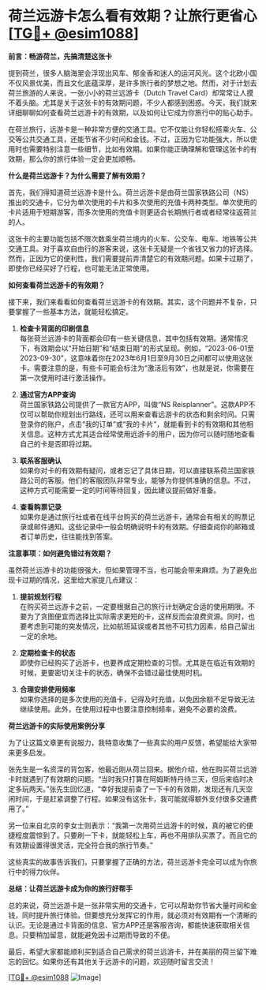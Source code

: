 # 荷兰远游卡怎么看有效期？让旅行更省心[[TG💪+ @esim1088](https://t.me/s/esim1088)]

**前言：畅游荷兰，先搞清楚这张卡**

提到荷兰，很多人脑海里会浮现出风车、郁金香和迷人的运河风光。这个北欧小国不仅风景优美，而且文化底蕴深厚，是许多旅行者的梦想之地。然而，对于计划去荷兰旅游的人来说，一张小小的荷兰远游卡（Dutch Travel Card）却常常让人摸不着头脑。尤其是关于这张卡的有效期问题，不少人都感到困惑。今天，我们就来详细聊聊如何查看荷兰远游卡的有效期，以及如何让它成为你旅行中的贴心助手。

在荷兰旅行，远游卡是一种非常方便的交通工具。它不仅能让你轻松搭乘火车、公交等公共交通工具，还能节省不少时间和金钱。不过，正因为它功能强大，所以使用时也需要特别注意一些细节，比如有效期。如果你能正确理解和管理这张卡的有效期，那么你的旅行体验一定会更加顺畅。

**什么是荷兰远游卡？为什么需要了解有效期？**

首先，我们得知道荷兰远游卡是什么。荷兰远游卡是由荷兰国家铁路公司（NS）推出的交通卡，它分为单次使用的卡片和多次使用的充值卡两种类型。单次使用的卡片适用于短期游客，而多次使用的充值卡则更适合长期旅行者或者经常往返荷兰的人。

这张卡的主要功能包括不限次数乘坐荷兰境内的火车、公交车、电车、地铁等公共交通工具。对于喜欢自由行的游客来说，这张卡无疑是一个省钱又省力的好选择。然而，正因为它的便利性，我们需要提前弄清楚它的有效期问题。如果卡过期了，即使你已经买好了行程，也可能无法正常使用。

**如何查看荷兰远游卡的有效期？**

接下来，我们来看看如何查看荷兰远游卡的有效期。其实，这个问题并不复杂，只要掌握了一些基本方法，就能轻松搞定。

1. **检查卡背面的印刷信息**  
   每张荷兰远游卡的背面都会印有一些关键信息，其中包括有效期。通常情况下，有效期会以“开始日期”和“结束日期”的形式呈现。例如，“2023-06-01至2023-09-30”，这意味着你在2023年6月1日至9月30日之间都可以使用这张卡。需要注意的是，有些卡可能会标注为“激活后有效”，也就是说，你需要在第一次使用时进行激活操作。

2. **通过官方APP查询**  
   荷兰国家铁路公司提供了一款官方APP，叫做“NS Reisplanner”。这款APP不仅可以帮助你规划出行路线，还可以用来查看远游卡的状态和剩余时间。只需登录你的账户，点击“我的订单”或“我的卡片”，就能看到卡的有效期和其他相关信息。这种方式尤其适合经常使用远游卡的用户，因为你可以随时随地查看自己的卡是否即将过期。

3. **联系客服确认**  
   如果你对卡的有效期有疑问，或者忘记了具体日期，可以直接联系荷兰国家铁路公司的客服。他们的客服团队非常专业，能够为你提供准确的信息。不过，这种方式可能需要一定的时间等待回复，因此建议提前做好准备。

4. **查看购票记录**  
   如果你是通过旅行社或者在线平台购买的荷兰远游卡，通常会有相关的购票记录或邮件通知。这些记录中一般会明确说明卡的有效期。仔细查阅你的邮箱或者订单历史，往往能找到答案。

**注意事项：如何避免错过有效期？**

虽然荷兰远游卡的功能很强大，但如果管理不当，也可能会带来麻烦。为了避免出现卡过期的情况，这里给大家提几点建议：

1. **提前规划行程**  
   在购买荷兰远游卡之前，一定要根据自己的旅行计划确定合适的使用期限。不要为了贪图便宜而选择比实际需求更短的卡，这样反而会浪费资源。同时，也要考虑到可能的突发情况，比如航班延误或者其他不可抗力因素，给自己留出一定的余地。

2. **定期检查卡的状态**  
   即使你已经购买了远游卡，也要养成定期检查的习惯。尤其是在临近有效期的时候，更要密切关注卡的状态，确保不会错过最佳使用时机。

3. **合理安排使用频率**  
   如果你选择的是多次使用的充值卡，记得及时充值，以免因余额不足导致无法继续使用。此外，在使用过程中也要注意控制频率，避免不必要的浪费。

**荷兰远游卡的实际使用案例分享**

为了让这篇文章更有说服力，我特意收集了一些真实的用户反馈，希望能给大家带来更多启发。

张先生是一名资深的背包客，他最近刚从荷兰回来。据他介绍，他在购买荷兰远游卡时就遇到了有效期的问题。“当时我只打算在阿姆斯特丹待三天，但后来临时决定多玩两天。”张先生回忆道，“幸好我提前查了一下卡的有效期，发现还有几天空闲时间，于是赶紧调整了行程。如果没有这张卡，我可能就得额外支付很多交通费用了。”

另一位来自北京的李女士则表示：“我第一次用荷兰远游卡的时候，真的被它的便捷程度震惊到了。只要刷一下卡，就能轻松上车，再也不用排队买票了。而且它的有效期设置得很灵活，完全符合我的旅行节奏。”

这些真实的故事告诉我们，只要掌握了正确的方法，荷兰远游卡完全可以成为你旅行中的得力伙伴。

**总结：让荷兰远游卡成为你的旅行好帮手**

总的来说，荷兰远游卡是一张非常实用的交通卡，它可以帮助你节省大量时间和金钱，同时提升旅行体验。但要想充分发挥它的作用，就必须对有效期有一个清晰的认识。无论是通过卡背面的信息、官方APP还是客服咨询，都能快速获取相关信息。只要稍加留意，就能避免因卡过期而导致的不便。

最后，希望大家都能顺利买到适合自己需求的荷兰远游卡，并在美丽的荷兰留下难忘的回忆。如果你还有其他关于远游卡的问题，欢迎随时留言交流！

[[TG💪+ @esim1088](https://t.me/s/esim1088) ![Image](https://i.postimg.cc/4NQfJmqS/Snipaste-2025-05-13-00-14-12.png)]